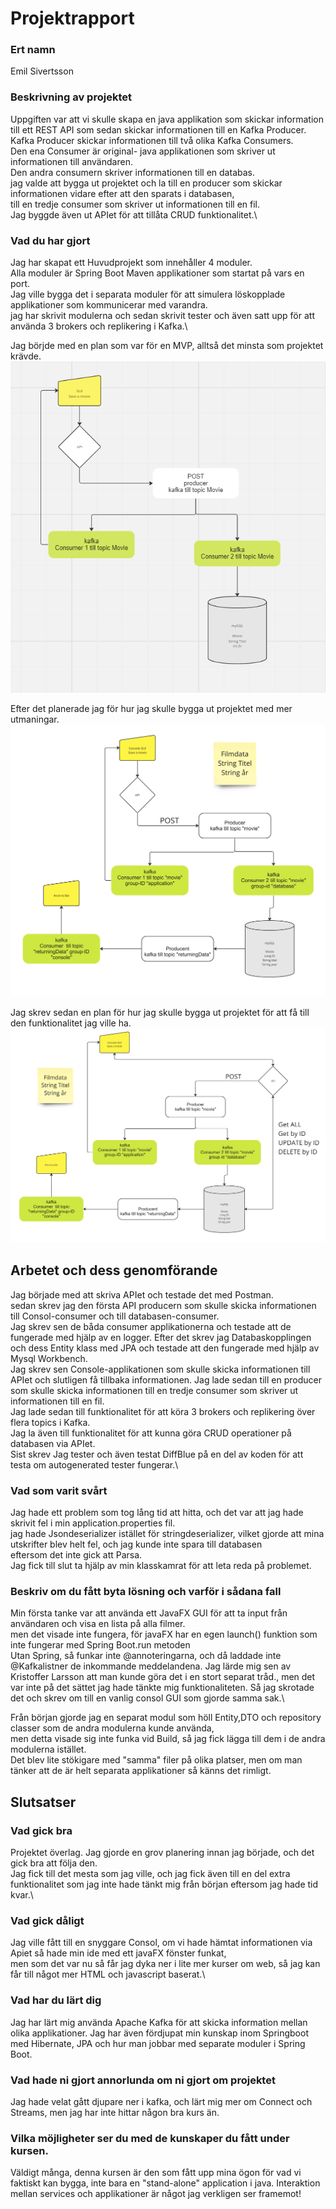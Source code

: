 # Projektrapport

### Ert namn
Emil Sivertsson

### Beskrivning av projektet
Uppgiften var att vi skulle skapa en java applikation som skickar information till ett REST API som sedan skickar informationen till en Kafka Producer.\
Kafka Producer skickar informationen till två olika Kafka Consumers.\
Den ena Consumer är original- java applikationen som skriver ut informationen till användaren.\
Den andra consumern skriver informationen till en databas.\
jag valde att bygga ut projektet och la till en producer som skickar informationen vidare efter att den sparats i databasen, \
till en tredje consumer som skriver ut informationen till en fil.\
Jag byggde även ut APIet för att tillåta CRUD funktionalitet.\

### Vad du har gjort
Jag har skapat ett Huvudprojekt som innehåller 4 moduler.\
Alla moduler är Spring Boot Maven applikationer som startat på vars en port.\
Jag ville bygga det i separata moduler för att simulera löskopplade applikationer som kommunicerar med varandra.\
jag har skrivit modulerna och sedan skrivit tester och även satt upp för att använda 3 brokers och replikering i Kafka.\

Jag börjde med en plan som var för en MVP, alltså det minsta som projektet krävde.\
![firstplan](Images/firstplan.png)

Efter det planerade jag för hur jag skulle bygga ut projektet med mer utmaningar.\
![secondplan](Images/secondplan.jpg)

Jag skrev sedan en plan för hur jag skulle bygga ut projektet för att få till den funktionalitet jag ville ha.\
![lastplan](Images/endplan.jpg)

## Arbetet och dess genomförande
Jag började med att skriva APIet och testade det med Postman.\
sedan skrev jag den första API producern som skulle skicka informationen till Consol-consumer och till databasen-consumer.\
Jag skrev sen de båda consumer applikationerna och testade att de fungerade med hjälp av en logger.
Efter det skrev jag Databaskopplingen och dess Entity klass med JPA och testade att den fungerade med hjälp av Mysql Workbench.\
Jag skrev sen Console-applikationen som skulle skicka informationen till APIet och slutligen få tillbaka informationen.
Jag lade sedan till en producer som skulle skicka informationen till en tredje consumer som skriver ut informationen till en fil.\
Jag lade sedan till funktionalitet för att köra 3 brokers och replikering över flera topics i Kafka.\
Jag la även till funktionalitet för att kunna göra CRUD operationer på databasen via APIet.\
Sist skrev Jag tester och även testat DiffBlue på en del av koden för att testa om autogenerated tester fungerar.\

### Vad som varit svårt
Jag hade ett problem som tog lång tid att hitta, och det var att jag hade skrivit fel i min application.properties fil.\
jag hade Jsondeserializer istället för stringdeserializer, vilket gjorde att mina utskrifter blev helt fel, och jag kunde inte spara till databasen\
eftersom det inte gick att Parsa.\
Jag fick till slut ta hjälp av min klasskamrat för att leta reda på problemet.

### Beskriv om du fått byta lösning och varför i sådana fall
Min första tanke var att använda ett JavaFX GUI för att ta input från användaren och visa en lista på alla filmer.\
men det visade inte fungera, för javaFX har en egen launch() funktion som inte fungerar med Spring Boot.run metoden\
Utan Spring, så funkar inte @annoteringarna, och då laddade inte @Kafkalistner de inkommande meddelandena.
Jag lärde mig sen av Kristoffer Larsson att man kunde göra det i en stort separat tråd., men det var inte på det sättet jag hade tänkte mig funktionaliteten.
Så jag skrotade det och skrev om till en vanlig consol GUI som gjorde samma sak.\

Från början gjorde jag en separat modul som höll Entity,DTO och repository classer som de andra modulerna kunde använda,\
men detta visade sig inte funka vid Build, så jag fick lägga till dem i de andra modulerna istället.\
Det blev lite stökigare med "samma" filer på olika platser, men om man tänker att de är helt separata applikationer så känns det rimligt.

## Slutsatser

### Vad gick bra
Projektet överlag. Jag gjorde en grov planering innan jag började, och det gick bra att följa den.\
Jag fick till det mesta som jag ville, och jag fick även till en del extra funktionalitet som jag inte hade tänkt mig från början eftersom 
jag hade tid kvar.\

### Vad gick dåligt
Jag ville fått till en snyggare Consol, om vi hade hämtat informationen via Apiet så hade min ide med ett javaFX fönster funkat,\
men som det var nu så får jag dyka ner i lite mer kurser om web, så jag kan får till något mer HTML och javascript baserat.\

### Vad har du lärt dig
Jag har lärt mig använda Apache Kafka för att skicka information mellan olika applikationer.
Jag har även fördjupat min kunskap inom Springboot med Hibernate, JPA och hur man jobbar med separate moduler i Spring Boot.

### Vad hade ni gjort annorlunda om ni gjort om projektet
Jag hade velat gått djupare ner i kafka, och lärt mig mer om Connect och Streams, men jag har inte hittar någon bra kurs än.

### Vilka möjligheter ser du med de kunskaper du fått under kursen.
Väldigt många, denna kursen är den som fått upp mina ögon för vad vi faktiskt kan bygga, inte bara en "stand-alone" application i java.
Interaktion mellan services och applikationer är något jag verkligen ser framemot!